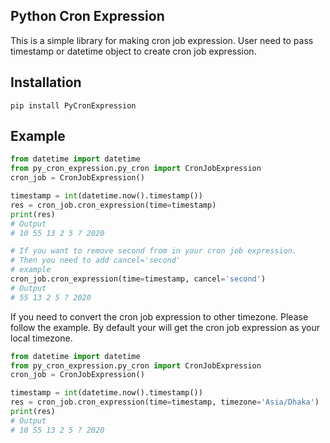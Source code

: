 ## Python Cron Expression

This is a simple library for making cron job expression. 
User need to pass timestamp or datetime object to create cron job expression. 

## Installation
```shell script
pip install PyCronExpression
```

## Example 
```python
from datetime import datetime
from py_cron_expression.py_cron import CronJobExpression
cron_job = CronJobExpression()

timestamp = int(datetime.now().timestamp())
res = cron_job.cron_expression(time=timestamp)
print(res)
# Output 
# 10 55 13 2 5 ? 2020

# If you want to remove second from in your cron job expression. 
# Then you need to add cancel='second'
# example
cron_job.cron_expression(time=timestamp, cancel='second')
# Output 
# 55 13 2 5 ? 2020
```
If you need to convert the cron job expression to other timezone. Please follow the example. 
By default your will get the cron job expression as your local timezone. 
```python
from datetime import datetime
from py_cron_expression.py_cron import CronJobExpression
cron_job = CronJobExpression()

timestamp = int(datetime.now().timestamp())
res = cron_job.cron_expression(time=timestamp, timezone='Asia/Dhaka')
print(res)
# Output 
# 10 55 13 2 5 ? 2020
```